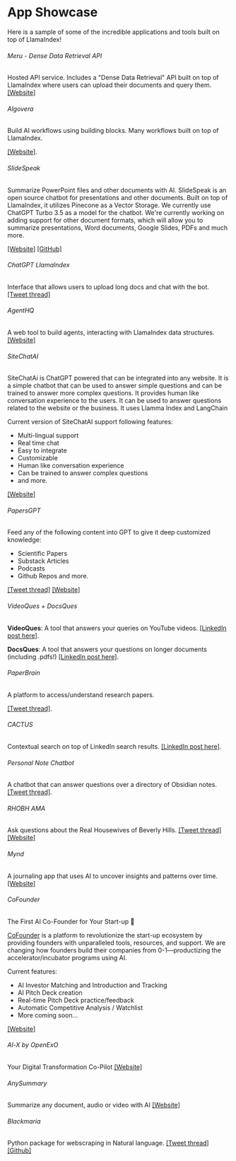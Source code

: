 # App Showcase

Here is a sample of some of the incredible applications and tools built on top of LlamaIndex! 

###### Meru - Dense Data Retrieval API

Hosted API service. Includes a "Dense Data Retrieval" API built on top of LlamaIndex where users can upload their documents and query them.
[[Website]](https://www.usemeru.com/densedataretrieval)

###### Algovera

Build AI workflows using building blocks. Many workflows built on top of LlamaIndex.

[[Website]](https://app.algovera.ai/workflows).

###### SlideSpeak

Summarize PowerPoint files and other documents with AI. SlideSpeak is an open source chatbot for presentations and other documents. Built on top of LlamaIndex, it utilizes Pinecone as a Vector Storage. We currently use ChatGPT Turbo 3.5 as a model for the chatbot. We're currently working on adding support for other document formats, which will allow you to summarize presentations, Word documents, Google Slides, PDFs and much more.

[[Website]](https://slidespeak.co/?ref=llamaindex)
[[GitHub]](https://github.com/SlideSpeak/slidespeak-backend)

###### ChatGPT LlamaIndex

Interface that allows users to upload long docs and chat with the bot.
[[Tweet thread]](https://twitter.com/s_jobs6/status/1618346125697875968?s=20&t=RJhQu2mD0-zZNGfq65xodA)

###### AgentHQ

A web tool to build agents, interacting with LlamaIndex data structures.[[Website]](https://app.agent-hq.io/)

###### SiteChatAI

SiteChatAi is ChatGPT powered that can be integrated into any website. It is a simple chatbot that can be used to answer simple questions and can be trained to answer more complex questions. It provides human like conversation experience to the users. It can be used to answer questions related to the website or the business. It uses Llamma Index and LangChain
  
Current version of SiteChatAI support following features:  
- Multi-lingual support  
- Real time chat  
- Easy to integrate  
- Customizable  
- Human like conversation experience  
- Can be trained to answer complex questions
- and more.

  
[[Website]](https://sitechatai.com/?utm_source=llama-index&utm_medium=app%20showcase&utm_campaign=promotion)


###### PapersGPT

Feed any of the following content into GPT to give it deep customized knowledge:
- Scientific Papers
- Substack Articles
- Podcasts
- Github Repos
and more.

[[Tweet thread]](https://twitter.com/thejessezhang/status/1615390646763945991?s=20&t=eHvhmIaaaoYFyPSzDRNGtA)
[[Website]](https://jessezhang.org/llmdemo)

###### VideoQues + DocsQues

**VideoQues**: A tool that answers your queries on YouTube videos. 
[[LinkedIn post here]](https://www.linkedin.com/posts/ravidesetty_ai-ml-dl-activity-7020599110953050112-EJA_/?utm_source=share&utm_medium=member_desktop).

**DocsQues**: A tool that answers your questions on longer documents (including .pdfs!)
[[LinkedIn post here]](https://www.linkedin.com/posts/ravidesetty_artificialintelligence-machinelearning-recruiters-activity-7016972785293946880-rhKC?utm_source=share&utm_medium=member_desktop).

###### PaperBrain

A platform to access/understand research papers.

[[Tweet thread]](https://twitter.com/mdarshad1000/status/1619824637898264578?s=20&t=eHvhmIaaaoYFyPSzDRNGtA).


###### CACTUS
Contextual search on top of LinkedIn search results. 
[[LinkedIn post here]](https://www.linkedin.com/posts/mathewteoh_chromeextension-chatgpt-python-activity-7019362515566403584-ryqW?utm_source=share&utm_medium=member_desktop).


###### Personal Note Chatbot
A chatbot that can answer questions over a directory of Obsidian notes. 
[[Tweet thread]](https://twitter.com/Sarah_A_Bentley/status/1611069576099336207?s=20&t=IjPLK3msACQjEBYxJJxj4w).


###### RHOBH AMA

Ask questions about the Real Housewives of Beverly Hills.
[[Tweet thread]](https://twitter.com/YourBuddyConner/status/1616504644439789568?s=20&t=bCHa3im7mjoIXLuKo5PttQ)
[[Website]](https://realhousewivesai.com/)

###### Mynd

A journaling app that uses AI to uncover insights and patterns over time.
[[Website]](https://mynd.so)

###### CoFounder
The First AI Co-Founder for Your Start-up 🙌

[CoFounder](https://co-founder.ai?utm_source=llama-index&utm_medium=gallary&utm_campaign=alpha) is a platform to revolutionize the start-up ecosystem by providing founders with unparalleled tools, resources, and support. We are changing how founders build their companies from 0-1—productizing the accelerator/incubator programs using AI.

Current features:

* AI Investor Matching and Introduction and Tracking
* AI Pitch Deck creation
* Real-time Pitch Deck practice/feedback
* Automatic Competitive Analysis / Watchlist
* More coming soon...

[[Website]](https://co-founder.ai?utm_source=llama-index&utm_medium=gallary&utm_campaign=alpha)

###### Al-X by OpenExO

Your Digital Transformation Co-Pilot
[[Website]](https://chat.openexo.com)

###### AnySummary

Summarize any document, audio or video with AI
[[Website]](https://anysummary.app)

###### Blackmaria

Python package for webscraping in Natural language.
[[Tweet thread]](https://twitter.com/obonigwe1/status/1640080422661943298?t=aftqisb4vaudwrgwah_1oa&s=19)
[[Github]](https://github.com/Smyja/blackmaria)
